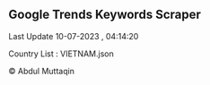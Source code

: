 

## Google Trends Keywords Scraper 
 
Last Update 10-07-2023 , 04:14:20

Country List :
VIETNAM.json



© Abdul Muttaqin 
